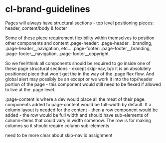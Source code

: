# cl-brand-guidelines

Pages will always have structural sections - top level positioning pieces: header, content/body & footer

Some of these piece requirement flexibility within themselves to position other components and content
.page-header: .page-header__branding, .page-header__navigation, etc...
.page-footer: .page-footer__branding, .page-footer__navigation, .page-footer__copyright

So we feel/think all components should be required to go inside one of these page structural sections - except skip-nav, b/c it is an absolutely positioned piece that won't get the in the way of the .page flex flow.  And global alert may possibly be an except or we work it into the top/header portion of the page - this component would still need to be flexed if allowed to live at the .page level.

.page-content is where a dev would place all the meat of their page.
components added to page-content would be full-width by default. If a column layout is needed for the content - then a row component would be added - the row would be full width and should have sub-elements of column-items that could vary in width somehow. The row is for making columns so it should require column sub-elements

need to be more clear about skip-nav id assignment